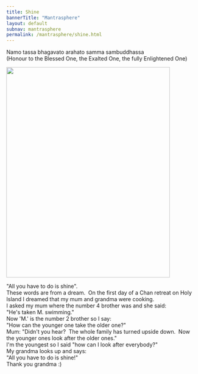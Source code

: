 ```yaml
---  
title: Shine  
bannerTitle: "Mantrasphere" 
layout: default
subnav: mantrasphere
permalink: /mantrasphere/shine.html
---  
```

  
  
Namo tassa bhagavato arahato samma sambuddhassa    
(Honour to the Blessed One, the Exalted One, the fully Enlightened One)  


<img src="{{ site.baseurl }}/assets/images/mantrasphere/happy_grandmacarroll_1977.jpg" alt="" width="429" height="551" />  


"All you have to do is shine".  
These words are from a dream.  On the first day of a Chan retreat on Holy Island I dreamed that my mum and grandma were cooking.  
I asked my mum where the number 4 brother was and she said:  
"He's taken M. swimming."  
Now 'M.' is the number 2 brother so I say:  
"How can the younger one take the older one?"  
Mum: "Didn't you hear?  The whole family has turned upside down.  Now the younger ones look after the older ones."  
I'm the youngest so I said "how can I look after everybody?"  
My grandma looks up and says:  
"All you have to do is shine!"  
Thank you grandma :)  
